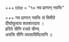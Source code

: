+++
title = "१० नव प्राणान् नवभिः"

+++
नव प्राणान् नवभिः सं मिमीते  
दीर्घायुत्वाय शतशारदाय ।  
हरिते त्रीणि रजते त्रीण्य्  
अयसि त्रीणि तपसाविष्टितानि ॥